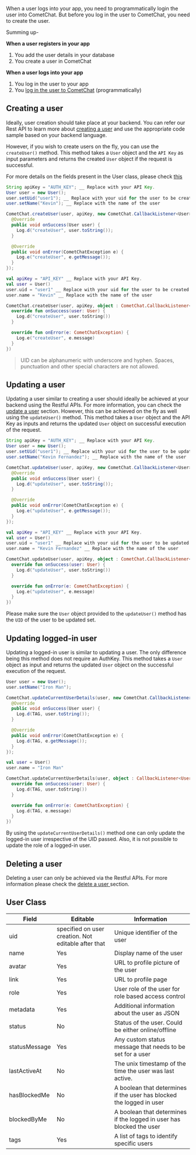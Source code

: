 When a user logs into your app, you need to programmatically login the user into CometChat. But before you log in the user to CometChat, you need to create the user.

Summing up-

**When a user registers in your app**

1. You add the user details in your database
2. You create a user in CometChat

**When a user logs into your app**

1. You log in the user to your app
2. You [log in the user to CometChat](https://www.cometchat.com/docs/v3/android-chat-sdk/authentication) (programmatically)

## Creating a user

Ideally, user creation should take place at your backend. You can refer our Rest API to learn more about [creating a user](https://www.cometchat.com/docs/v3/chat-apis#createuser) and use the appropriate code sample based on your backend language.

However, if you wish to create users on the fly, you can use the `createUser()` method. This method takes a `User` object and the `API Key` as input parameters and returns the created `User` object if the request is successful.

For more details on the fields present in the User class, please check [this](https://www.cometchat.com/docs/v3/android-chat-sdk/users-user-management#user-class)

```java
String apiKey = "AUTH_KEY"; __ Replace with your API Key.
User user = new User();
user.setUid("user1"); __ Replace with your uid for the user to be created.
user.setName("Kevin"); __ Replace with the name of the user

CometChat.createUser(user, apiKey, new CometChat.CallbackListener<User>() {
  @Override
  public void onSuccess(User user) {
    Log.d("createUser", user.toString());
  }

  @Override
  public void onError(CometChatException e) {
    Log.e("createUser", e.getMessage());
  }
});
```

```kotlin
val apiKey = "API_KEY" __ Replace with your API Key.
val user = User()
user.uid = "user1" __ Replace with your uid for the user to be created.
user.name = "Kevin" __ Replace with the name of the user

CometChat.createUser(user, apiKey, object : CometChat.CallbackListener<User>() {
  override fun onSuccess(user: User) {
    Log.d("createUser", user.toString())
  }

  override fun onError(e: CometChatException) {
    Log.e("createUser", e.message)
  }
})
```



> UID can be alphanumeric with underscore and hyphen. Spaces, punctuation and other special characters are not allowed.

## Updating a user

Updating a user similar to creating a user should ideally be achieved at your backend using the Restful APIs. For more information, you can check the [update a user](https://www.cometchat.com/docs/v3/chat-apis#updateuser) section. However, this can be achieved on the fly as well using the `updateUser()` method. This method takes a `User` object and the API Key as inputs and returns the updated `User` object on successful execution of the request.

```java
String apiKey = "AUTH_KEY"; __ Replace with your API Key.
User user = new User();
user.setUid("user1"); __ Replace with your uid for the user to be updated.
user.setName("Kevin Fernandez"); __ Replace with the name of the user

CometChat.updateUser(user, apiKey, new CometChat.CallbackListener<User>() {
  @Override
  public void onSuccess(User user) {
    Log.d("updateUser", user.toString());
  }

  @Override
  public void onError(CometChatException e) {
    Log.e("updateUser", e.getMessage());
  }
});
```

```kotlin
val apiKey = "API_KEY" __ Replace with your API Key.
val user = User()
user.uid = "user1" __ Replace with your uid for the user to be updated.
user.name = "Kevin Fernandez" __ Replace with the name of the user

CometChat.updateUser(user, apiKey, object : CometChat.CallbackListener<User>() {
  override fun onSuccess(user: User) {
    Log.d("updateUser", user.toString())
  }

  override fun onError(e: CometChatException) {
    Log.e("updateUser", e.message)
  }
})
```



Please make sure the `User` object provided to the `updateUser()` method has the `UID` of the user to be updated set.

## Updating logged-in user

Updating a logged-in user is similar to updating a user. The only difference being this method does not require an AuthKey. This method takes a `User` object as input and returns the updated `User` object on the successful execution of the request.

```java
User user = new User();
user.setName("Iron Man"); 

CometChat.updateCurrentUserDetails(user, new CometChat.CallbackListener<User>() {
  @Override
  public void onSuccess(User user) {
    Log.d(TAG, user.toString());
  }

  @Override
  public void onError(CometChatException e) {
    Log.d(TAG, e.getMessage());
  }
});
```

```kotlin
val user = User()
user.name = "Iron Man"

CometChat.updateCurrentUserDetails(user, object : CallbackListener<User>() {
  override fun onSuccess(user: User) {
    Log.d(TAG, user.toString())
  }

  override fun onError(e: CometChatException) {
    Log.d(TAG, e.message)
  }
})
```



By using the `updateCurrentUserDetails()` method one can only update the logged-in user irrespective of the UID passed. Also, it is not possible to update the role of a logged-in user.

## Deleting a user

Deleting a user can only be achieved via the Restful APIs. For more information please check the [delete a user ](https://www.cometchat.com/docs/v3/chat-apis#deleteuser)section.

## User Class

| Field | Editable | Information | 
| ---- | ---- | ---- | 
| uid | specified on user creation. Not editable after that | Unique identifier of the user | 
| name | Yes | Display name of the user | 
| avatar | Yes | URL to profile picture of the user | 
| link | Yes | URL to profile page | 
| role | Yes | User role of the user for role based access control | 
| metadata | Yes | Additional information about the user as JSON | 
| status | No | Status of the user. Could be either online/offline | 
| statusMessage | Yes | Any custom status message that needs to be set for a user | 
| lastActiveAt | No | The unix timestamp of the time the user was last active. | 
| hasBlockedMe | No | A boolean that determines if the user has blocked the logged in user | 
| blockedByMe | No | A boolean that determines if the logged in user has blocked the user | 
| tags | Yes | A list of tags to identify specific users | 
